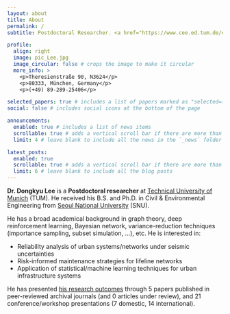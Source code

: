 ```yaml
---
layout: about
title: About
permalink: /
subtitle: Postdoctoral Researcher. <a href="https://www.cee.ed.tum.de/era/era-group/"> Engineering Risk Analysis Group</a>, <a href="https://www.tum.de/en/"> Technical University of Munich</a>.

profile:
  align: right
  image: pic_Lee.jpg
  image_circular: false # crops the image to make it circular
  more_info: >
    <p>Theresienstraße 90, N3624</p>
    <p>80333, München, Germany</p>
    <p>(+49) 89-289-25406</p>

selected_papers: true # includes a list of papers marked as "selected={true}"
social: false # includes social icons at the bottom of the page

announcements:
  enabled: true # includes a list of news items
  scrollable: true # adds a vertical scroll bar if there are more than 3 news items
  limit: 4 # leave blank to include all the news in the `_news` folder

latest_posts:
  enabled: true
  scrollable: true # adds a vertical scroll bar if there are more than 3 new posts items
  limit: 6 # leave blank to include all the blog posts
---
```


**Dr. Dongkyu Lee** is a **Postdoctoral researcher** at [Technical University of Munich](https://www.tum.de/en/) (TUM). He received his B.S. and Ph.D. in Civil & Environmental Engineering from [Seoul National University](https://en.snu.ac.kr/) (SNU).

He has a broad academical background in graph theory, deep reinforcement learning, Bayesian network, variance-reduction techniques (importance sampling, subset simulation, ...), etc. He is interested in:

- Reliability analysis of urban systems/networks under seismic uncertainties
- Risk-informed maintenance strategies for lifeline networks
- Application of statistical/machine learning techniques for urban infrastructure systems

He has presented [his research outcomes](/publications/) through 5 papers published in peer-reviewed archival journals (and 0 articles under review), and 21 conference/workshop presentations (7 domestic, 14 international).
